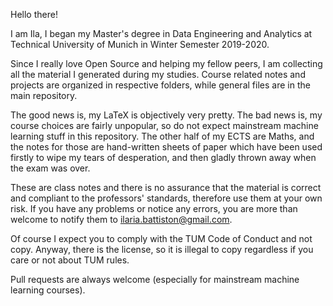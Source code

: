 Hello there!

I am Ila, I began my Master's degree in Data Engineering and Analytics at Technical University of Munich in Winter Semester 2019-2020. 

Since I really love Open Source and helping my fellow peers, I am collecting all the material I generated during my studies. Course related notes and projects are organized in respective folders, while general files are in the main repository. 

The good news is, my LaTeX is objectively very pretty. The bad news is, my course choices are fairly unpopular, so do not expect mainstream machine learning stuff in this repository. The other half of my ECTS are Maths, and the notes for those are hand-written sheets of paper which have been used firstly to wipe my tears of desperation, and then gladly thrown away when the exam was over.

These are class notes and there is no assurance that the material is correct and compliant to the professors' standards, therefore use them at your own risk. If you have any problems or notice any errors, you are more than welcome to notify them to ilaria.battiston@gmail.com.

Of course I expect you to comply with the TUM Code of Conduct and not copy. Anyway, there is the license, so it is illegal to copy regardless if you care or not about TUM rules.

Pull requests are always welcome (especially for mainstream machine learning courses).